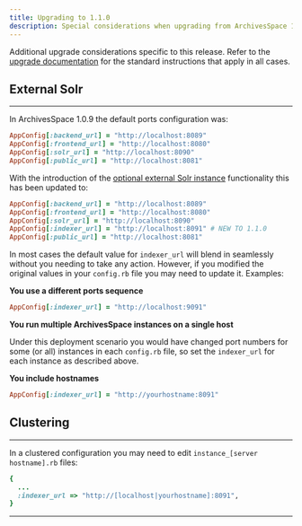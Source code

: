 ```yaml
---
title: Upgrading to 1.1.0
description: Special considerations when upgrading from ArchivesSpace 1.0.9 or less to 1.1.0, including the option for an external Solr instance.
---
```


Additional upgrade considerations specific to this release. Refer to the [upgrade documentation](/administration/upgrading) for the standard instructions that apply in all cases.

## External Solr

---

In ArchivesSpace 1.0.9 the default ports configuration was:

```ruby
AppConfig[:backend_url] = "http://localhost:8089"
AppConfig[:frontend_url] = "http://localhost:8080"
AppConfig[:solr_url] = "http://localhost:8090"
AppConfig[:public_url] = "http://localhost:8081"
```

With the introduction of the [optional external Solr instance](/provisioning/solr) functionality this has been updated to:

```ruby
AppConfig[:backend_url] = "http://localhost:8089"
AppConfig[:frontend_url] = "http://localhost:8080"
AppConfig[:solr_url] = "http://localhost:8090"
AppConfig[:indexer_url] = "http://localhost:8091" # NEW TO 1.1.0
AppConfig[:public_url] = "http://localhost:8081"
```

In most cases the default value for `indexer_url` will blend in seamlessly without you needing to take any action. However, if you modified the original values in your `config.rb` file you may need to update it. Examples:

**You use a different ports sequence**

```ruby
AppConfig[:indexer_url] = "http://localhost:9091"
```

**You run multiple ArchivesSpace instances on a single host**

Under this deployment scenario you would have changed port numbers for some (or all) instances in each `config.rb` file, so set the `indexer_url` for each instance as described above.

**You include hostnames**

```ruby
AppConfig[:indexer_url] = "http://yourhostname:8091"
```

## Clustering

---

In a clustered configuration you may need to edit `instance_[server hostname].rb` files:

```ruby
{
  ...
  :indexer_url => "http://[localhost|yourhostname]:8091",
}
```

---
